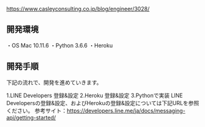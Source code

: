 https://www.casleyconsulting.co.jp/blog/engineer/3028/

## 開発環境
・OS Mac 10.11.6
・Python 3.6.6
・Heroku

## 開発手順
下記の流れで、開発を進めていきます。

1.LINE Developers 登録&設定
2.Heroku 登録&設定
3.Pythonで実装
LINE Developersの登録&設定、およびHerokuの登録&設定については下記URLを参照ください。
参考サイト：https://developers.line.me/ja/docs/messaging-api/getting-started/

